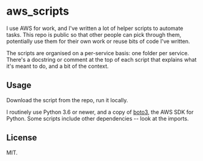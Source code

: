 # aws_scripts

I use AWS for work, and I've written a lot of helper scripts to automate tasks.
This repo is public so that other people can pick through them, potentially use them for their own work or reuse bits of code I've written.

The scripts are organised on a per-service basis: one folder per service.
There's a docstring or comment at the top of each script that explains what it's meant to do, and a bit of the context.

## Usage

Download the script from the repo, run it locally.

I routinely use Python 3.6 or newer, and a copy of [boto3](https://pypi.org/project/boto3/), the AWS SDK for Python.
Some scripts include other dependencies -- look at the imports.

## License

MIT.
